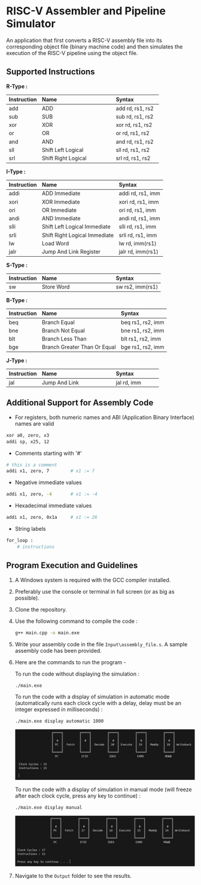 # RISC-V Assembler and Pipeline Simulator

An application that first converts a RISC-V assembly file into its corresponding object file (binary machine code) and then simulates the execution of the RISC-V pipeline using the object file.

## Supported Instructions

**R-Type :**

| Instruction       | Name                          | Syntax            |
|:------------------|:------------------------------|:------------------|
| add               | ADD                           | add rd, rs1, rs2  |
| sub               | SUB                           | sub rd, rs1, rs2  |
| xor               | XOR                           | xor rd, rs1, rs2  |
| or                | OR                            | or  rd, rs1, rs2  |
| and               | AND                           | and rd, rs1, rs2  |
| sll               | Shift Left Logical            | sll rd, rs1, rs2  |
| srl               | Shift Right Logical           | srl rd, rs1, rs2  |

**I-Type :**

| Instruction       | Name                          | Syntax            |
|:------------------|:------------------------------|:------------------|
| addi              | ADD Immediate                 | addi rd, rs1, imm |
| xori              | XOR Immediate                 | xori rd, rs1, imm |
| ori               | OR Immediate                  | ori  rd, rs1, imm |
| andi              | AND Immediate                 | andi rd, rs1, imm |
| slli              | Shift Left Logical Immediate  | slli rd, rs1, imm |
| srli              | Shift Right Logical Immediate | srli rd, rs1, imm |
| lw                | Load Word                     | lw rd, imm(rs1)   |
| jalr              | Jump And Link Register        | jalr rd, imm(rs1) |

**S-Type :**

| Instruction       | Name                          | Syntax            |
|:------------------|:------------------------------|:------------------|
| sw                | Store Word                    | sw rs2, imm(rs1)  |

**B-Type :**

| Instruction       | Name                          | Syntax            |
|:------------------|:------------------------------|:------------------|
| beq               | Branch Equal                  | beq rs1, rs2, imm |
| bne               | Branch Not Equal              | bne rs1, rs2, imm |
| blt               | Branch Less Than              | blt rs1, rs2, imm |
| bge               | Branch Greater Than Or Equal  | bge rs1, rs2, imm |

**J-Type :**

| Instruction       | Name                          | Syntax            |
|:------------------|:------------------------------|:------------------|
| jal               | Jump And Link                 | jal rd, imm       |

## Additional Support for Assembly Code

- For registers, both numeric names and ABI (Application Binary Interface) names are valid 

```bash
xor a0, zero, x3
addi sp, x25, 12
```

- Comments starting with '#'

```bash
# this is a comment
addi x1, zero, 7        # x1 := 7
```

- Negative immediate values

```bash
addi x1, zero, -4       # x1 := -4
```

- Hexadecimal immediate values

```bash
addi x1, zero, 0x1a     # x1 := 26
```

- String labels

```bash
for_loop :
    # instructions
```

## Program Execution and Guidelines

1. A Windows system is required with the GCC compiler installed.

2. Preferably use the console or terminal in full screen (or as big as possible).

3. Clone the repository.

4. Use the following command to compile the code :

   ```bash
   g++ main.cpp -o main.exe
   ```

5. Write your assembly code in the file `Input\assembly_file.s`. A sample assembly code has been provided.

6. Here are the commands to run the program -

    To run the code without displaying the simulation :

    ```bash
    ./main.exe
    ```

    To run the code with a display of simulation in automatic mode (automatically runs each clock cycle with a delay, delay must be an integer expressed in milliseconds) :

    ```bash
    ./main.exe display automatic 1000
    ```

    <img src="README_Images/automatic.png" alt="Image not found">

    To run the code with a display of simulation in manual mode (will freeze after each clock cycle, press any key to continue) :

    ```bash
    ./main.exe display manual
    ```

    <img src="README_Images/manual.png" alt="Image not found">


7. Navigate to the `Output` folder to see the results.